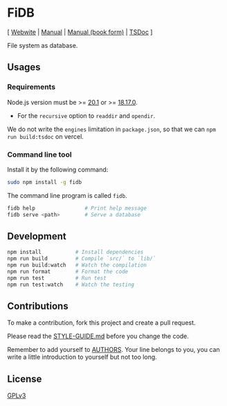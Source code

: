 # FiDB

[ [Webwite](https://fidb.dev)
| [Manual](https://readonly.link/manuals/https://cdn.fidb.dev/docs/manual.json)
| [Manual (book form)](https://readonly.link/books/https://cdn.fidb.dev/docs/book.json)
| [TSDoc](https://cdn.fidb.dev/tsdoc/index.html) ]

File system as database.

## Usages

### Requirements

Node.js version must be >= [20.1](https://nodejs.org/en/blog/release/v20.1.0) or >= [18.17.0](https://nodejs.org/en/blog/release/v18.17.0).

- For the `recursive` option to `readdir` and `opendir`.

We do not write the `engines` limitation in `package.json`,
so that we can `npm run build:tsdoc` on vercel.

### Command line tool

Install it by the following command:

```sh
sudo npm install -g fidb
```

The command line program is called `fidb`.

```sh
fidb help                # Print help message
fidb serve <path>        # Serve a database
```

## Development

```sh
npm install           # Install dependencies
npm run build         # Compile `src/` to `lib/`
npm run build:watch   # Watch the compilation
npm run format        # Format the code
npm run test          # Run test
npm run test:watch    # Watch the testing
```

## Contributions

To make a contribution, fork this project and create a pull request.

Please read the [STYLE-GUIDE.md](STYLE-GUIDE.md) before you change the code.

Remember to add yourself to [AUTHORS](AUTHORS).
Your line belongs to you, you can write a little
introduction to yourself but not too long.

## License

[GPLv3](LICENSE)
